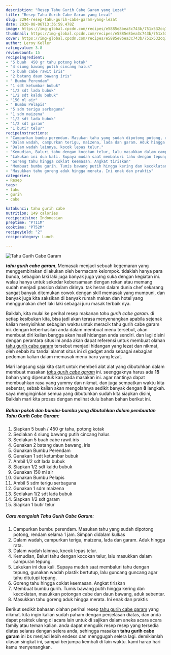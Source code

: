 ```yaml
---
description: "Resep Tahu Gurih Cabe Garam yang Lezat"
title: "Resep Tahu Gurih Cabe Garam yang Lezat"
slug: 2294-resep-tahu-gurih-cabe-garam-yang-lezat
date: 2020-08-06T13:36:59.478Z
image: https://img-global.cpcdn.com/recipes/e5885e8bea3c743b/751x532cq70/tahu-gurih-cabe-garam-foto-resep-utama.jpg
thumbnail: https://img-global.cpcdn.com/recipes/e5885e8bea3c743b/751x532cq70/tahu-gurih-cabe-garam-foto-resep-utama.jpg
cover: https://img-global.cpcdn.com/recipes/e5885e8bea3c743b/751x532cq70/tahu-gurih-cabe-garam-foto-resep-utama.jpg
author: Leroy Keller
ratingvalue: 3.8
reviewcount: 15
recipeingredient:
- "5 buah  450 gr tahu potong kotak"
- "4 siung bawang putih cincang halus"
- "5 buah cabe rawit iris"
- "2 batang daun bawang iris"
- " Bumbu Perendam"
- "1 sdt ketumbar bubuk"
- "1/2 sdt lada bubuk"
- "1/2 sdt kaldu bubuk"
- "150 ml air"
- " Bumbu Pelapis"
- "5 sdm terigu serbaguna"
- "1 sdm maizena"
- "1/2 sdt lada bubuk"
- "1/2 sdt garam"
- "1 butir telur"
recipeinstructions:
- "Campurkan bumbu perendam. Masukan tahu yang sudah dipotong potong, rendam selama 1 jam. Simpan didalam kulkas"
- "Dalam wadah, campurkan terigu, maizena, lada dan garam. Aduk hingga rata."
- "Dalam wadah lainnya, kocok lepas telur."
- "Kemudian, Baluri tahu dengan kocokan telur, lalu masukkan dalam campuran tepung."
- "Lakukan ini dua kali. Supaya mudah saat membaluri tahu dengan tepung, gunakan wadah plastik bertutup, lalu guncang guncang agar tahu ditutupi tepung."
- "Goreng tahu hingga coklat keemasan. Angkat tiriskan"
- "Membuat bumbu gurih. Tumis bawang putih hingga kering dan kecoklatan, masukkan potongan cabe dan daun bawang, aduk sebentar."
- "Masukkan tahu goreng aduk hingga merata. Ini enak dan praktis"
categories:
- Resep
tags:
- tahu
- gurih
- cabe

katakunci: tahu gurih cabe 
nutrition: 149 calories
recipecuisine: Indonesian
preptime: "PT11M"
cooktime: "PT52M"
recipeyield: "2"
recipecategory: Lunch

---
```



![Tahu Gurih Cabe Garam](https://img-global.cpcdn.com/recipes/e5885e8bea3c743b/751x532cq70/tahu-gurih-cabe-garam-foto-resep-utama.jpg)

<b><i>tahu gurih cabe garam</i></b>, Memasak menjadi sebuah kegemaran yang menggembirakan dilakukan oleh bermacam kelompok. tidaklah hanya para bunda, sebagian laki laki juga banyak juga yang suka dengan kegiatan ini. walau hanya untuk sekedar kebersamaan dengan rekan atau memang sudah menjadi passion dalam dirinya. tak heran dalam dunia chef sekarang sangat banyak ditemukan cowok dengan skill memasak yang mumpuni, dan banyak juga kita saksikan di banyak rumah makan dan hotel yang menggunakan chef laki laki sebagai juru masak terbaik nya.



Baiklah, kita mulai ke perihal resep makanan <i>tahu gurih cabe garam</i>. di setiap kesibukan kita, bisa jadi akan terasa menyenangkan apabila sejenak kalian menyisihkan sebagian waktu untuk meracik tahu gurih cabe garam ini. dengan keberhasilan anda dalam membuat menu tersebut, akan membuat diri kalian bangga akan hasil hidangan anda sendiri. dan lagi disini dengan perantara situs ini anda akan dapat referensi untuk membuat olahan <u>tahu gurih cabe garam</u> tersebut menjadi hidangan yang lezat dan nikmat, oleh sebab itu tandai alamat situs ini di gadget anda sebagai sebagian pedoman kalian dalam memasak menu baru yang lezat.


Mari langsung saja kita start untuk membeli alat alat yang dibutuhkan dalam membuat masakan <u><i>tahu gurih cabe garam</i></u> ini. seenggaknya harus ada <b>15</b> bahan yang diperuntuk kan pada masakan ini. agar nantinya dapat membuahkan rasa yang yummy dan nikmat. dan juga sempatkan waktu kita sebentar, sebab kalian akan mengolahnya sedikit banyak dengan <b>8</b> langkah. saya menginginkan semua yang dibutuhkan sudah kita siapkan disini, Baiklah mari kita proses dengan melihat dulu bahan bahan berikut ini.

<!--inarticleads1-->

##### Bahan pokok dan bumbu-bumbu yang dibutuhkan dalam pembuatan Tahu Gurih Cabe Garam:

1. Siapkan 5 buah / 450 gr tahu, potong kotak
1. Sediakan 4 siung bawang putih cincang halus
1. Sediakan 5 buah cabe rawit iris
1. Gunakan 2 batang daun bawang, iris
1. Gunakan  Bumbu Perendam
1. Gunakan 1 sdt ketumbar bubuk
1. Ambil 1/2 sdt lada bubuk
1. Siapkan 1/2 sdt kaldu bubuk
1. Gunakan 150 ml air
1. Gunakan  Bumbu Pelapis
1. Ambil 5 sdm terigu serbaguna
1. Gunakan 1 sdm maizena
1. Sediakan 1/2 sdt lada bubuk
1. Siapkan 1/2 sdt garam
1. Siapkan 1 butir telur




<!--inarticleads2-->

##### Cara mengolah Tahu Gurih Cabe Garam:

1. Campurkan bumbu perendam. Masukan tahu yang sudah dipotong potong, rendam selama 1 jam. Simpan didalam kulkas
1. Dalam wadah, campurkan terigu, maizena, lada dan garam. Aduk hingga rata.
1. Dalam wadah lainnya, kocok lepas telur.
1. Kemudian, Baluri tahu dengan kocokan telur, lalu masukkan dalam campuran tepung.
1. Lakukan ini dua kali. Supaya mudah saat membaluri tahu dengan tepung, gunakan wadah plastik bertutup, lalu guncang guncang agar tahu ditutupi tepung.
1. Goreng tahu hingga coklat keemasan. Angkat tiriskan
1. Membuat bumbu gurih. Tumis bawang putih hingga kering dan kecoklatan, masukkan potongan cabe dan daun bawang, aduk sebentar.
1. Masukkan tahu goreng aduk hingga merata. Ini enak dan praktis




Berikut sedikit bahasan olahan perihal resep <u>tahu gurih cabe garam</u> yang nikmat. kita ingin kalian sudah paham dengan penjelasan diatas, dan anda dapat praktek ulang di acara lain untuk di sajikan dalam aneka acara acara family atau teman kalian. anda dapat mengulik resep resep yang tersedia diatas selaras dengan selera anda, sehingga masakan <b>tahu gurih cabe garam</b> ini bs menjadi lebih endess dan menggugah selera lagi. demikianlah ulasan singkat ini, sampai berjumpa kembali di lain waktu. kami harap hari kamu menyenangkan.
